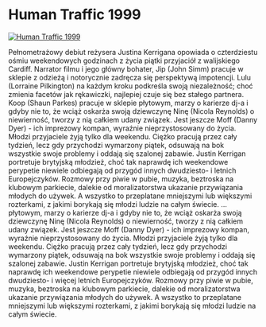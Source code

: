 Human Traffic 1999 
=============
[![Human Traffic 1999 ](http://vidos.pl/images/player.gif)](http://vidos.pl/human-traffic-1999)

 Pełnometrażowy debiut reżysera Justina Kerrigana opowiada o czterdziestu ośmiu weekendowych godzinach z życia piątki przyjaciół z walijskiego Cardiff. Narrator filmu i jego główny bohater, Jip (John Simm) pracuje w sklepie z odzieżą i notorycznie zadręcza się perspektywą impotencji. Lulu (Lorraine Pilkington) na każdym kroku podkreśla swoją niezależność; choć zmienia facetów jak rękawiczki, najlepiej czuje się bez stałego partnera. Koop (Shaun Parkes) pracuje w sklepie płytowym, marzy o karierze dj-a i gdyby nie to, że wciąż oskarża swoją dziewczynę Ninę (Nicola Reynolds) o niewierność, tworzy z nią całkiem udany związek. Jest jeszcze Moff (Danny Dyer) - ich imprezowy kompan, wyraźnie nieprzystosowany do życia. Młodzi przyjaciele żyją tylko dla weekendu. Ciężko pracują przez cały tydzień, lecz gdy przychodzi wymarzony piątek, odsuwają na bok wszystkie swoje problemy i oddają się szalonej zabawie. Justin Kerrigan portretuje brytyjską młodzież, choć tak naprawdę ich weekendowe perypetie niewiele odbiegają od przygód innych dwudziesto- i  letnich Europejczyków. Rozmowy przy piwie w pubie, muzyka, beztroska na klubowym parkiecie, dalekie od moralizatorstwa ukazanie przywiązania młodych do używek. A wszystko to przeplatane mniejszymi lub większymi rozterkami, z jakimi borykają się młodzi ludzie na całym świecie.  ... płytowym, marzy o karierze dj-a i gdyby nie to, że wciąż oskarża swoją dziewczynę Ninę (Nicola Reynolds) o niewierność, tworzy z nią całkiem udany związek. Jest jeszcze Moff (Danny Dyer) - ich imprezowy kompan, wyraźnie nieprzystosowany do życia. Młodzi przyjaciele żyją tylko dla weekendu. Ciężko pracują przez cały tydzień, lecz gdy przychodzi wymarzony piątek, odsuwają na bok wszystkie swoje problemy i oddają się szalonej zabawie. Justin Kerrigan portretuje brytyjską młodzież, choć tak naprawdę ich weekendowe perypetie niewiele odbiegają od przygód innych dwudziesto- i więcej letnich Europejczyków. Rozmowy przy piwie w pubie, muzyka, beztroska na klubowym parkiecie, dalekie od moralizatorstwa ukazanie przywiązania młodych do używek. A wszystko to przeplatane mniejszymi lub większymi rozterkami, z jakimi borykają się młodzi ludzie na całym świecie.
